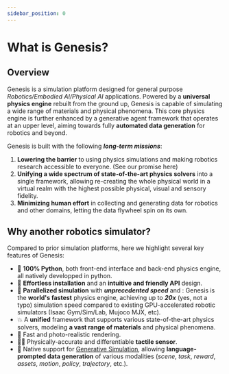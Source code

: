 ```yaml
---
sidebar_position: 0
---
```


# What is Genesis?

## Overview

Genesis is a simulation platform designed for general purpose *Robotics/Embodied AI/Physical AI* applications. Powered by a **universal physics engine** rebuilt from the ground up, Genesis is capable of simulating a wide range of materials and physical phenomena. This core physics engine is further enhanced by a generative agent framework that operates at an upper level, aiming towards fully **automated data generation** for robotics and beyond.

Genesis is built with the following ***long-term missions***:
1. **Lowering the barrier** to using physics simulations and making robotics research accessible to everyone. (See our promise here)
2. **Unifying a wide spectrum of state-of-the-art physics solvers** into a single framework, allowing re-creating the whole physical world in a virtual realm with the highest possible physical, visual and sensory fidelity.
3. **Minimizing human effort** in collecting and generating data for robotics and other domains, letting the data flywheel spin on its own.

## Why another robotics simulator?
Compared to prior simulation platforms, here we highlight several key features of Genesis:
- 🐍 **100% Python**, both front-end interface and back-end physics engine, all natively developped in python.
- 👶 **Effortless installation** and an **intuitive and friendly API** design.
- 🚀 **Parallelized simulation** with ***unprecedented speed*** and : Genesis is the **world's fastest** physics engine, achieving up to ***20x*** (yes, not a typo) simulation speed compared to existing GPU-accelerated robotic simulators (Isaac Gym/Sim/Lab, Mujoco MJX, etc).
- 💥 A **unified** framework that supports various state-of-the-art physics solvers, modeling **a vast range of materials** and physical phenomena.
- 📸 Fast and photo-realistic rendering.
- ☝🏻 Physically-accurate and differentiable **tactile sensor**.
- 🌌 Native support for [Generative Simulation](https://arxiv.org/abs/2305.10455), allowing **language-prompted data generation** of various modalities (*scene*, *task*, *reward*, *assets*, *motion*, *policy*, *trajectory*, etc.).

